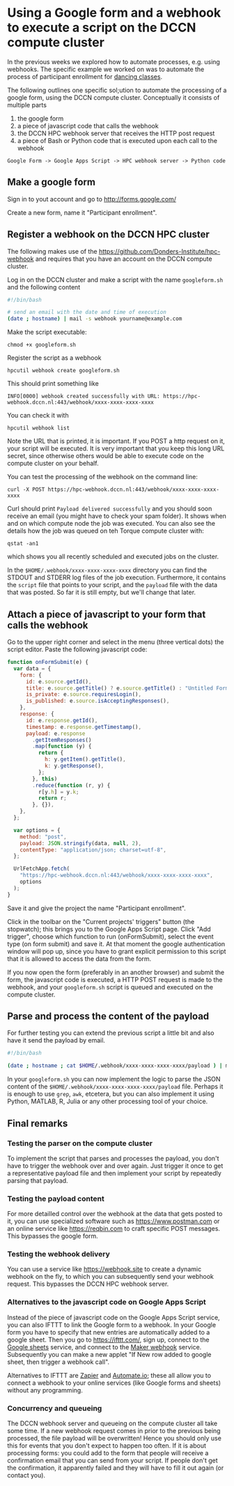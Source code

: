 # Using a Google form and a webhook to execute a script on the DCCN compute cluster

In the previous weeks we explored how to automate processes, e.g. using webhooks. The specific example we worked on was to automate the process of participant enrollment for [dancing classes](http://www.swingoutmaastricht.com).

The following outlines one specific sol;ution to automate the processing of a google form, using the DCCN compute cluster. Conceptually it consists of multiple parts

1. the google form
2. a piece of javascript code that calls the webhook
3. the DCCN HPC webhook server that receives the HTTP post request
4. a piece of Bash or Python code that is executed upon each call to the webhook

```
Google Form -> Google Apps Script -> HPC webhook server -> Python code
```

## Make a google form

Sign in to yout account and go to <http://forms.google.com/>

Create a new form, name it "Participant enrollment".

## Register a webhook on the DCCN HPC cluster

The following makes use of the <https://github.com/Donders-Institute/hpc-webhook> and requires that you have an account on the DCCN compute cluster.

Log in on the DCCN cluster and make a script with the name `googleform.sh` and the following content

```bash
#!/bin/bash

# send an email with the date and time of execution
(date ; hostname) | mail -s webhook yourname@example.com
```

Make the script executable:

    chmod +x googleform.sh

Register the script as a webhook

    hpcutil webhook create googleform.sh

This should print something like

    INFO[0000] webhook created successfully with URL: https://hpc-webhook.dccn.nl:443/webhook/xxxx-xxxx-xxxx-xxxx

You can check it with

    hpcutil webhook list

Note the URL that is printed, it is important. If you POST a http request on it, your script will be executed. It is very important that you keep this long URL secret, since otherwise others would be able to execute code on the compute cluster on your behalf.

You can test the processing of the webhook on the command line:

    curl -X POST https://hpc-webhook.dccn.nl:443/webhook/xxxx-xxxx-xxxx-xxxx

Curl should print `Payload delivered successfully` and you should soon receive an email (you might have to check your spam folder). It shows when and on which compute node the job was executed. You can also see the details how the job was queued on teh Torque compute cluster with:

    qstat -an1

which shows you all recently scheduled and executed jobs on the cluster.

In the `$HOME/.webhook/xxxx-xxxx-xxxx-xxxx` directory you can find the STDOUT and STDERR log files of the job execution. Furthermore, it contains the `script` file that points to your script, and the `payload` file with the data that was posted. So far it is still empty, but we'll change that later.

## Attach a piece of javascript to your form that calls the webhook

Go to the upper right corner and select in the menu (three vertical dots) the script editor. Paste the following javascript code:

```javascript
function onFormSubmit(e) {
  var data = {
    form: {
      id: e.source.getId(),
      title: e.source.getTitle() ? e.source.getTitle() : "Untitled Form",
      is_private: e.source.requiresLogin(),
      is_published: e.source.isAcceptingResponses(),
    },
    response: {
      id: e.response.getId(),
      timestamp: e.response.getTimestamp(),
      payload: e.response
        .getItemResponses()
        .map(function (y) {
          return {
            h: y.getItem().getTitle(),
            k: y.getResponse(),
          };
        }, this)
        .reduce(function (r, y) {
          r[y.h] = y.k;
          return r;
        }, {}),
    },
  };

  var options = {
    method: "post",
    payload: JSON.stringify(data, null, 2),
    contentType: "application/json; charset=utf-8",
  };

  UrlFetchApp.fetch(
    "https://hpc-webhook.dccn.nl:443/webhook/xxxx-xxxx-xxxx-xxxx",
    options
  );
}
```

Save it and give the project the name "Participant enrollment".

Click in the toolbar on the "Current projects' triggers" button (the stopwatch); this brings you to the Google Apps Script page. Click "Add trigger", choose which function to run (onFormSubmit), select the event type (on form submit) and save it. At that moment the google authentication window will pop up, since you have to grant explicit permission to this script that it is allowed to access the data from the form.

If you now open the form (preferably in an another browser) and submit the form, the javascript code is executed, a HTTP POST request is made to the webhook, and your `googleform.sh` script is queued and executed on the compute cluster.

## Parse and process the content of the payload

For further testing you can extend the previous script a little bit and also have it send the payload by email.

```bash
#!/bin/bash

(date ; hostname ; cat $HOME/.webhook/xxxx-xxxx-xxxx-xxxx/payload ) | mail -s webhook yourname@example.com
```

In your `googleform.sh` you can now implement the logic to parse the JSON content of the `$HOME/.webhook/xxxx-xxxx-xxxx-xxxx/payload` file. Perhaps it is enough to use `grep`, `awk`, etcetera, but you can also implement it using Python, MATLAB, R, Julia or any other processing tool of your choice.

## Final remarks

### Testing the parser on the compute cluster

To implement the script that parses and processes the payload, you don't have to trigger the webhook over and over again. Just trigger it once to get a representative payload file and then implement your script by repeatedly parsing that payload.

### Testing the payload content

For more detailled control over the webhook at the data that gets posted to it, you can use specialized software such as <https://www.postman.com> or an online service like <https://reqbin.com> to craft specific POST messages. This bypasses the google form.

### Testing the webhook delivery

You can use a service like <https://webhook.site> to create a dynamic webhook on the fly, to which you can subsequently send your webhook request. This bypasses the DCCN HPC webhook server.

### Alternatives to the javascript code on Google Apps Script

Instead of the piece of javascript code on the Google Apps Script service, you can also IFTTT to link the Google form to a webhook. In your Google form you have to specify that new entries are automatically added to a google sheet. Then you go to <https://ifttt.com/>, sign up, connect to the [Google sheets](https://ifttt.com/google_sheets) service, and connect to the [Maker webhook](https://ifttt.com/maker_webhooks) service. Subsequently you can make a new applet "If New row added to google sheet, then trigger a webhook call".

Alternatives to IFTTT are [Zapier](https://zapier.com) and [Automate.io](https://automate.io); these all allow you to connect a webhook to your online services (like Google forms and sheets) without any programming.

### Concurrency and queueing

The DCCN webhook server and queueing on the compute cluster all take some time. If a new webhook request comes in prior to the previous being processed, the file payload will be overwritten! Hence you should only use this for events that you don't expect to happen too often. If it is about processing forms: you could add to the form that people will receive a confirmation email that you can send from your script. If people don't get the confirmation, it apparently failed and they will have to fill it out again (or contact you).
